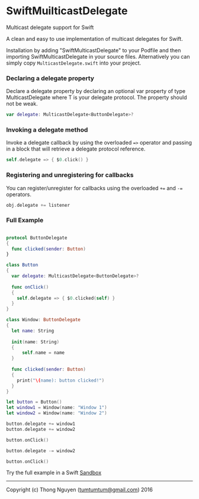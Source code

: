 # SwiftMuilticastDelegate

Multicast delegate support for Swift

A clean and easy to use implementation of multicast delegates for Swift.

Installation by adding "SwiftMulticastDelegate" to your Podfile and then importing SwiftMulticastDelegate in your source files. Alternatively you can simply copy `MulticastDelegate.swift` into your project.

### Declaring a delegate property

Declare a delegate property by declaring an optional var property of type MulticastDelegate<T> where T is your delegate protocol. The property should not be weak.

```swift
var delegate: MulticastDelegate<ButtonDelegate>?
```

### Invoking a delegate method

Invoke a delegate callback by using the overloaded `=>` operator and passing in a block that will retrieve a delegate protocol reference.

```swift
self.delegate => { $0.click() }
```

### Registering and unregistering for callbacks

You can register/unregister for callbacks using the overloaded `+=` and `-=` operators.

```swift
obj.delegate += listener
```

### Full Example

```swift

protocol ButtonDelegate
{
  func clicked(sender: Button)
}

class Button
{
  var delegate: MulticastDelegate<ButtonDelegate>?
  
  func onClick()
  {
    self.delegate => { $0.clicked(self) }
  }
}

class Window: ButtonDelegate
{
  let name: String
  
  init(name: String)
  {
      self.name = name
  }
  
  func clicked(sender: Button)
  {
    print("\(name): button clicked!")
  }
}

let button = Button()
let window1 = Window(name: "Window 1")
let window2 = Window(name: "Window 2")

button.delegate += window1
button.delegate += window2

button.onClick()

button.delegate -= window2

button.onClick()
```

Try the full example in a Swift [Sandbox](http://swiftlang.ng.bluemix.net/#/repl/4bc9593d704dcad4ae569dafdbfb3100c83671c0886419d88cfe2f4fac9ef834)

---

Copyright (c) Thong Nguyen (tumtumtum@gmail.com) 2016
